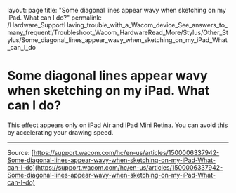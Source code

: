 layout: page
title: "Some diagonal lines appear wavy when sketching on my iPad. What can I do?"
permalink: /Hardware_SupportHaving_trouble_with_a_Wacom_device_See_answers_to_many_frequentl/Troubleshoot_Wacom_HardwareRead_More/Stylus/Other_Stylus/Some_diagonal_lines_appear_wavy_when_sketching_on_my_iPad_What_can_I_do

# Some diagonal lines appear wavy when sketching on my iPad. What can I do?

This effect appears only on iPad Air and iPad Mini Retina. You can avoid this by accelerating your drawing speed.

---
Source: [https://support.wacom.com/hc/en-us/articles/1500006337942-Some-diagonal-lines-appear-wavy-when-sketching-on-my-iPad-What-can-I-do](https://support.wacom.com/hc/en-us/articles/1500006337942-Some-diagonal-lines-appear-wavy-when-sketching-on-my-iPad-What-can-I-do)
